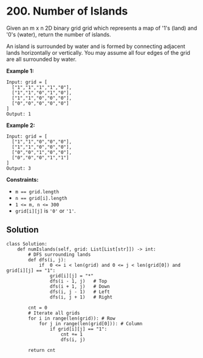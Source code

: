 # 200. Number of Islands

Given an m x n 2D binary grid grid which represents a map of '1's (land) and '0's (water), return the number of islands.

An island is surrounded by water and is formed by connecting adjacent lands horizontally or vertically. You may assume all four edges of the grid are all surrounded by water.

**Example 1:**

```
Input: grid = [
  ["1","1","1","1","0"],
  ["1","1","0","1","0"],
  ["1","1","0","0","0"],
  ["0","0","0","0","0"]
]
Output: 1
```

**Example 2:**

```
Input: grid = [
  ["1","1","0","0","0"],
  ["1","1","0","0","0"],
  ["0","0","1","0","0"],
  ["0","0","0","1","1"]
]
Output: 3
```

**Constraints:**

- `m == grid.length`
- `n == grid[i].length`
- `1 <= m, n <= 300`
- `grid[i][j]` is `'0'` or `'1'`.


## Solution

```python3
class Solution:
    def numIslands(self, grid: List[List[str]]) -> int:
        # DFS surrounding lands
        def dfs(i, j):
            if  0 <= i < len(grid) and 0 <= j < len(grid[0]) and grid[i][j] == "1":
                grid[i][j] = "*"
                dfs(i - 1, j)   # Top
                dfs(i + 1, j)   # Down
                dfs(i, j - 1)   # Left
                dfs(i, j + 1)   # Right

        cnt = 0
        # Iterate all grids
        for i in range(len(grid)): # Row
            for j in range(len(grid[0])): # Column
                if grid[i][j] == "1":
                    cnt += 1
                    dfs(i, j)

        return cnt
```
